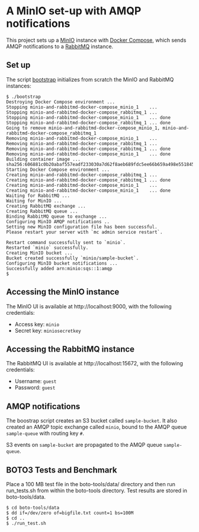 # A MinIO set-up with AMQP notifications

This project sets up a [MinIO](https://min.io/) instance with [Docker
Compose](https://docs.docker.com/compose/), which sends AMQP
notifications to a [RabbitMQ](https://www.rabbitmq.com/) instance.


## Set up

The script [bootstrap](./bootstrap) initializes from scratch the MinIO
and RabbitMQ instances:

```
$ ./bootstrap
Destroying Docker Compose environment ...
Stopping minio-and-rabbitmd-docker-compose_minio_1    ...
Stopping minio-and-rabbitmd-docker-compose_rabbitmq_1 ...
Stopping minio-and-rabbitmd-docker-compose_minio_1    ... done
Stopping minio-and-rabbitmd-docker-compose_rabbitmq_1 ... done
Going to remove minio-and-rabbitmd-docker-compose_minio_1, minio-and-rabbitmd-docker-compose_rabbitmq_1
Removing minio-and-rabbitmd-docker-compose_minio_1    ...
Removing minio-and-rabbitmd-docker-compose_rabbitmq_1 ...
Removing minio-and-rabbitmd-docker-compose_rabbitmq_1 ... done
Removing minio-and-rabbitmd-docker-compose_minio_1    ... done
Building container image ...
sha256:606881c0b20abaf557eadf233030a7d62f8aeb689fdc5ee66b659a498e551845
Starting Docker Compose environment ...
Creating minio-and-rabbitmd-docker-compose_rabbitmq_1 ...
Creating minio-and-rabbitmd-docker-compose_rabbitmq_1 ... done
Creating minio-and-rabbitmd-docker-compose_minio_1    ...
Creating minio-and-rabbitmd-docker-compose_minio_1    ... done
Waiting for RabbitMQ ...
Waiting for MinIO ...
Creating RabbitMQ exchange ...
Creating RabbitMQ queue ...
Binding RabbitMQ queue to exchange ...
Configuring MinIO AMQP notifications ..
Setting new MinIO configuration file has been successful.
Please restart your server with `mc admin service restart`.

Restart command successfully sent to `minio`.
Restarted `minio` successfully.
Creating MinIO bucket ...
Bucket created successfully `minio/sample-bucket`.
Configuring MinIO bucket notifications ...
Successfully added arn:minio:sqs::1:amqp
$
```


## Accessing the MinIO instance

The MinIO UI is available at http://localhost:9000, with the following
credentials:

* Access key: `minio`
* Secret key: `miniosecretkey`


## Accessing the RabbitMQ instance

The RabbitMQ UI is available at http://localhost:15672, with the
following credentials:

* Username: `guest`
* Password: `guest`


## AMQP notifications

The boostrap script creates an S3 bucket called `sample-bucket`. It
also created an AMQP topic exchange called `minio`, bound to the AMQP
queue `sample-queue` with routing key `#`.

S3 events on `sample-bucket` are propagated to the AMQP queue
`sample-queue`.

## BOTO3 Tests and Benchmark
Place a 100 MB test file in the boto-tools/data/ directory and then run run_tests.sh from within the boto-tools directory.
Test results are stored in boto-tools/data.
```
$ cd boto-tools/data
$ dd if=/dev/zero of=bigfile.txt count=1 bs=100M
$ cd ..
$ ./run_test.sh
```
